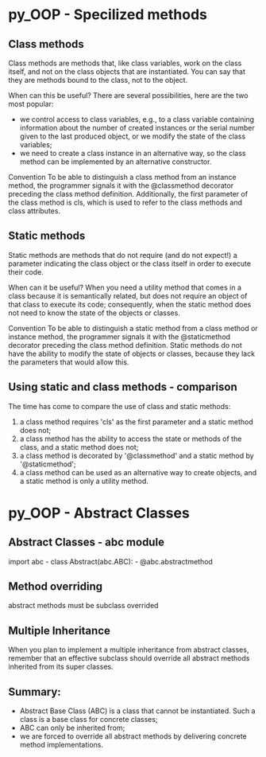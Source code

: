 # py_OOP - Specilized methods

## Class methods
Class methods are methods that, like class variables, work on the class itself, and
not on the class objects that are instantiated. You can say that they are methods bound
to the class, not to the object.

When can this be useful? There are several possibilities, here are the two most popular:
- we control access to class variables, e.g., to a class variable containing information 
about the number of created instances or the serial number given to the last produced 
object, or we modify the state of the class variables;
- we need to create a class instance in an alternative way, so the class method can be 
implemented by an alternative constructor.

Convention
To be able to distinguish a class method from an instance method, the programmer signals 
it with the @classmethod decorator preceding the class method definition.
Additionally, the first parameter of the class method is cls, which is used to refer to
the class methods and class attributes.


## Static methods
Static methods are methods that do not require (and do not expect!) a parameter indicating
 the class object or the class itself in order to execute their code.

When can it be useful?
When you need a utility method that comes in a class because it is semantically related, 
but does not require an object of that class to execute its code;
consequently, when the static method does not need to know the state of the objects or classes.

Convention
To be able to distinguish a static method from a class method or instance method, the 
programmer signals it with the @staticmethod decorator preceding the class method definition.
Static methods do not have the ability to modify the state of objects or classes, because 
they lack the parameters that would allow this.


## Using static and class methods - comparison
The time has come to compare the use of class and static methods:
1. a class method requires 'cls' as the first parameter and a static method does not;
2. a class method has the ability to access the state or methods of the class, and a
 static method does not;
3. a class method is decorated by '@classmethod' and a static method by '@staticmethod';
4. a class method can be used as an alternative way to create objects, and a static method
 is only a utility method.

# py_OOP - Abstract Classes

## Abstract Classes - abc module
import abc - class Abstract(abc.ABC): - @abc.abstractmethod
## Method overriding
abstract methods must be subclass overrided
## Multiple Inheritance
When you plan to implement a multiple inheritance from abstract classes, remember that
an effective subclass should override all abstract methods inherited from its super classes.
## Summary:
- Abstract Base Class (ABC) is a class that cannot be instantiated. Such a class is a base
 class for concrete classes;
- ABC can only be inherited from;
- we are forced to override all abstract methods by delivering concrete method 
implementations.



